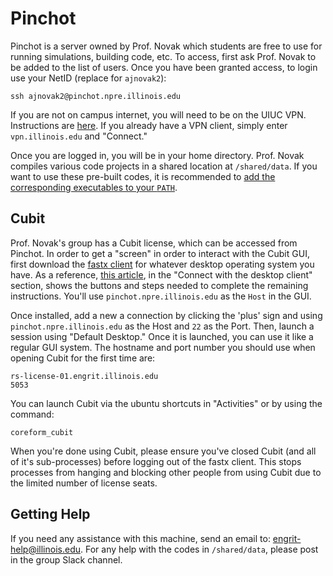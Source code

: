 # Pinchot

Pinchot is a server owned by Prof. Novak which students are free to use for running simulations, building code, etc. To access, first ask Prof. Novak to be added to the list of users. Once you have been granted access, to login use
your NetID (replace for `ajnovak2`):

```
ssh ajnovak2@pinchot.npre.illinois.edu
```

If you are not on campus internet, you will need to be on the UIUC VPN. Instructions are
[here](https://answers.uillinois.edu/illinois/page.php?id=47629). If you already have a VPN
client, simply enter `vpn.illinois.edu` and "Connect."

Once you are logged in, you will be in your home directory. Prof. Novak compiles various code projects in a shared location at `/shared/data`. If you want to use these pre-built codes, it is recommended to [add the corresponding executables to your `PATH`](https://phoenixnap.com/kb/linux-add-to-path).

## Cubit

Prof. Novak's group has a Cubit license, which can be accessed from Pinchot. In order to get a "screen" in order to interact with the Cubit GUI, first download the [fastx client](https://www.starnet.com/download/fastx-client) for whatever desktop operating system you have. As a reference, [this article](https://answers.illinois.edu/page.php?id=81727), in the "Connect with the desktop client" section, shows the buttons and steps needed to complete the remaining instructions. You'll use `pinchot.npre.illinois.edu` as the `Host` in the GUI.

Once installed, add a new a connection by clicking the 'plus' sign and using `pinchot.npre.illinois.edu` as the Host and `22` as the Port. Then, launch a session using "Default Desktop." Once it is launched, you can use it like a regular GUI system. The hostname and port number you should use when opening Cubit for the first time are:

```
rs-license-01.engrit.illinois.edu
5053

```

You can launch Cubit via the ubuntu shortcuts in "Activities" or by using the command:

```
coreform_cubit
```

When you're done using Cubit, please ensure you've closed Cubit (and all of it's sub-processes) before logging out of the fastx client. This stops processes from hanging and blocking other people from using Cubit due to the limited number of license seats.

## Getting Help

If you need any assistance with this machine, send an email to: engrit-help@illinois.edu. For any help with the codes in `/shared/data`, please post in the group Slack channel.

